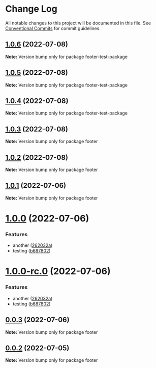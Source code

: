 # Change Log

All notable changes to this project will be documented in this file.
See [Conventional Commits](https://conventionalcommits.org) for commit guidelines.

## [1.0.6](https://github.com/matthewgallo/releases-test/compare/v1.0.5...v1.0.6) (2022-07-08)

**Note:** Version bump only for package footer-test-package





## [1.0.5](https://github.com/matthewgallo/releases-test/compare/v1.0.4...v1.0.5) (2022-07-08)

**Note:** Version bump only for package footer-test-package





## [1.0.4](https://github.com/matthewgallo/releases-test/compare/v1.0.3...v1.0.4) (2022-07-08)

**Note:** Version bump only for package footer-test-package





## [1.0.3](https://github.com/matthewgallo/releases-test/compare/v1.0.2...v1.0.3) (2022-07-08)

**Note:** Version bump only for package footer





## [1.0.2](https://github.com/matthewgallo/releases-test/compare/v1.0.1...v1.0.2) (2022-07-08)

**Note:** Version bump only for package footer





## [1.0.1](https://github.com/matthewgallo/releases-test/compare/v1.0.0...v1.0.1) (2022-07-06)

**Note:** Version bump only for package footer





# [1.0.0](https://github.com/matthewgallo/releases-test/compare/v0.0.3...v1.0.0) (2022-07-06)


### Features

* another ([262032a](https://github.com/matthewgallo/releases-test/commit/262032a3c7343fd1120233ea1516d59aec4ace61))
* testing ([b687802](https://github.com/matthewgallo/releases-test/commit/b687802dc95b2af4ab4ad6ece4d5d3ace1398e4c))





# [1.0.0-rc.0](https://github.com/matthewgallo/releases-test/compare/v0.0.3...v1.0.0-rc.0) (2022-07-06)


### Features

* another ([262032a](https://github.com/matthewgallo/releases-test/commit/262032a3c7343fd1120233ea1516d59aec4ace61))
* testing ([b687802](https://github.com/matthewgallo/releases-test/commit/b687802dc95b2af4ab4ad6ece4d5d3ace1398e4c))





## [0.0.3](https://github.com/matthewgallo/releases-test/compare/v0.0.2...v0.0.3) (2022-07-06)

**Note:** Version bump only for package footer





## [0.0.2](https://github.com/matthewgallo/releases-test/compare/v0.1.0...v0.0.2) (2022-07-05)

**Note:** Version bump only for package footer
